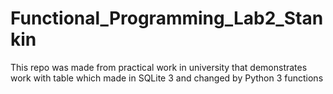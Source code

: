 # Functional_Programming_Lab2_Stankin
This repo was made from practical work in university that  demonstrates work with table which made in SQLite 3 and changed by Python 3 functions
